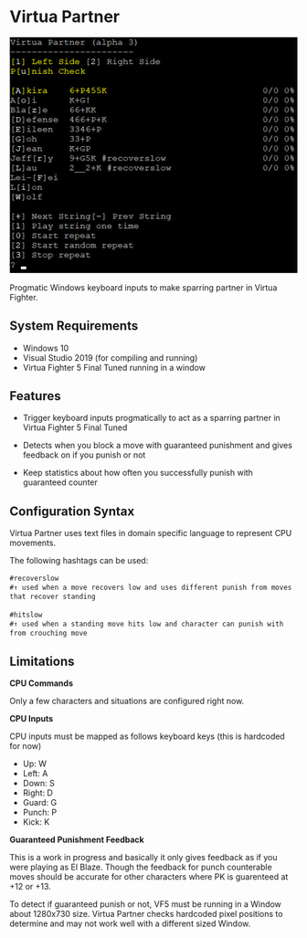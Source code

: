 Virtua Partner
==============
![Virtua Partner Screenshot](https://raw.githubusercontent.com/SuperGoldenZ/VirtuaPartner/master/screenshot.jpg "Virtua Partner Screenshot")

Progmatic Windows keyboard inputs to make sparring partner in Virtua Fighter.

## System Requirements

* Windows 10
* Visual Studio 2019 (for compiling and running)
* Virtua Fighter 5 Final Tuned running in a window

## Features

- Trigger keyboard inputs progmatically to act as a sparring partner in Virtua Fighter 5 Final Tuned

- Detects when you block a move with guaranteed punishment and gives feedback on if you punish or not

- Keep statistics about how often you successfully punish with guaranteed counter

## Configuration Syntax

Virtua Partner uses text files in domain specific language to represent CPU movements.

The following hashtags can be used:

```
#recoverslow
#↑ used when a move recovers low and uses different punish from moves that recover standing

#hitslow
#↑ used when a standing move hits low and character can punish with from crouching move
```


## Limitations

**CPU Commands**

Only a few characters and situations are configured right now.

**CPU Inputs**

CPU inputs must be mapped as follows keyboard keys (this is hardcoded for now)
* Up: W
* Left: A
* Down: S
* Right: D
* Guard: G
* Punch: P
* Kick: K

**Guaranteed Punishment Feedback**

This is a work in progress and basically it only gives feedback as if you were playing as El Blaze.  Though the feedback for punch counterable moves should be accurate for other characters where PK is guarenteed at +12 or +13.

To detect if guaranteed punish or not, VF5 must be running in a Window about 1280x730 size.  Virtua Partner checks hardcoded pixel positions to determine and may not work well with a different sized Window.
